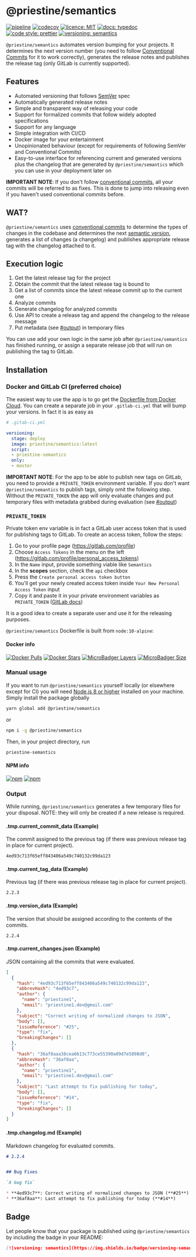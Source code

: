 # @priestine/semantics

[![pipeline](https://gitlab.com/priestine/semantics/badges/master/pipeline.svg)](https://gitlab.com/priestine/semantics) [![codecov](https://codecov.io/gl/priestine/semantics/branch/master/graph/badge.svg)](https://codecov.io/gl/priestine/semantics) [![licence: MIT](https://img.shields.io/npm/l/@priestine/semantics.svg)](https://gitlab.com/priestine/semantics) [![docs: typedoc](https://img.shields.io/badge/docs-typedoc-blue.svg)](https://priestine.gitlab.io/semantics) [![code style: prettier](https://img.shields.io/badge/code_style-prettier-ff69b4.svg)](https://github.com/prettier/prettier) [![versioning: semantics](https://img.shields.io/badge/versioning-semantics-912e5c.svg)](https://gitlab.com/priestine/semantics)

`@priestine/semantics` automates version bumping for your projects. It determines the next version number (you need to follow [Conventional Commits](https://www.conventionalcommits.org/en/v1.0.0-beta.2/#specificationg) for it to work correctly), generates the release notes and publishes the release tag (only GitLab is currently supported).

## Features

* Automated versioning that follows [SemVer](https://semver.org/) spec
* Automatically generated release notes
* Simple and transparent way of releasing your code
* Support for formalized commits that follow widely adopted specifications
* Support for any language
* Simple integration with CI/CD
* Docker image for your entertainment
* Unopinionated behaviour (except for requirements of following SemVer and Conventional Commits)
* Easy-to-use interface for referencing current and generated versions plus the changelog that are generated by `@priestine/semantics` which you can use in your deployment later on

**IMPORTANT NOTE**: If you don't follow [conventional commits](https://www.conventionalcommits.org/en/v1.0.0-beta.2/#specification),
all your commits will be referred to as fixes. This is done to jump into releasing even if you haven't used conventional
commits before.

## WAT?

`@priestine/semantics` uses [conventional commits](https://www.conventionalcommits.org/en/v1.0.0-beta.2/#specification) to determine the types of changes in the codebase and determines the next [semantic version](https://semver.org/), generates a list of changes (a changelog) and publishes appropriate release tag with the changelog attached to it.

## Execution logic

1. Get the latest release tag for the project
2. Obtain the commit that the latest release tag is bound to
3. Get a list of commits since the latest release commit up to the current one
4. Analyze commits
5. Generate changelog for analyzed commits
6. Use API to create a release tag and append the changelog to the release message
7. Put metadata (see [#output](#output)) in temporary files

You can use add your own logic in the same job after `@priestine/semantics` has finished running, or assign a separate release job that will run on publishing the tag to GitLab.

## Installation

### Docker and GitLab CI (preferred choice)

The easiest way to use the app is to go get the [Dockerfile from Docker Cloud](https://cloud.docker.com/repository/docker/priestine/semantics). You can create a separate job in your `.gitlab-ci.yml` that will bump your versions. In fact it is as easy as

```yaml
# .gitab-ci.yml

versioning:
  stage: deploy
  image: priestine/semantics:latest
  script:
  - priestine-semantics
  only:
  - master
```

**IMPORTANT NOTE**: For the app to be able to publish new tags on GitLab, you need to provide a `PRIVATE_TOKEN` environment variable. If you don't want `@priestine/semantics` to publish tags, simply omit the following step. Without the `PRIVATE_TOKEN` the app will only evaluate changes and put temporary files with metadata grabbed during evaluation (see [#output](#output))

### `PRIVATE_TOKEN`

Private token env variable is in fact a GitLab user access token that is used for publishing tags to GitLab. To create an access token, follow the steps:

1. Go to your profile page (https://gitlab.com/profile)
2. Choose `Access Tokens` in the menu on the left (https://gitlab.com/profile/personal_access_tokens)
3. In the `Name` input, provide something viable like `Semantics`
4. In the **scopes** section, check the `api` checkbox
5. Press the `Create personal access token button`
6. You'll get your newly created access token inside `Your New Personal Access Token` input
7. Copy it and paste it in your private environment variables as `PRIVATE_TOKEN` ([GitLab docs](https://docs.gitlab.com/ee/ci/environments.html))

It is a good idea to create a separate user and use it for the releasing purposes.

`@priestine/semantics` Dockerfile is built from `node:10-alpine`:

#### Docker info

[![Docker Pulls](https://img.shields.io/docker/pulls/priestine/semantics.svg)](https://hub.docker.com/r/priestine/semantics/) [![Docker Stars](https://img.shields.io/docker/stars/priestine/semantics.svg)](https://hub.docker.com/r/priestine/semantics/) [![MicroBadger Layers](https://img.shields.io/microbadger/layers/priestine/semantics.svg)](https://hub.docker.com/r/priestine/semantics/) [![MicroBadger Size](https://img.shields.io/microbadger/image-size/priestine/semantics.svg)](https://hub.docker.com/r/priestine/semantics/)

### Manual usage

If you want to run `@priestine/semantics` yourself locally (or elsewhere except for CI) you will need [Node.js 8 or higher](https://nodejs.org/en/download/) installed on your machine. Simply install the package globally

```bash
yarn global add @priestine/semantics
```

or

```bash
npm i -g @priestine/semantics
```

Then, in your project directory, run

```bash
priestine-semantics
```

#### NPM info

[![npm](https://img.shields.io/npm/dt/@priestine/semantics.svg)](https://www.npmjs.com/package/@priestine/semantics) [![npm](https://img.shields.io/npm/v/@priestine/semantics.svg)](https://www.npmjs.com/package/@priestine/semantics)

### Output

While running, `@priestine/semantics` generates a few temporary files for your disposal. NOTE: they will only be created if a new release is required.

#### .tmp.current_commit_data (Example)

The commit assigned to the previous tag (if there was previous release tag in place for current project).

```text
4ed93c713f65eff843406a549c740132c99da123

```

#### .tmp.current_tag_data (Example)

Previous tag (if there was previous release tag in place for current project).

```text
2.2.3

```

#### .tmp.version_data (Example)

The version that should be assigned according to the contents of the commits.

```text
2.2.4

```

#### .tmp.current_changes.json (Example)

JSON containing all the commits that were evaluated.

```json
[
  {
    "hash": "4ed93c713f65eff843406a549c740132c99da123",
    "abbrevHash": "4ed93c7",
    "author": {
      "name": "priestine1",
      "email": "priestine1.dev@gmail.com"
    },
    "subject": "Correct writing of normalized changes to JSON",
    "body": [],
    "issueReference": "#25",
    "type": "fix",
    "breakingChanges": []
  },
  {
    "hash": "36af8aaa38cea6613c773ce55390a09d7e5898d0",
    "abbrevHash": "36af8aa",
    "author": {
      "name": "priestine1",
      "email": "priestine1.dev@gmail.com"
    },
    "subject": "Last attempt to fix publishing for today",
    "body": [],
    "issueReference": "#14",
    "type": "fix",
    "breakingChanges": []
  }
]

```

#### .tmp.changelog.md (Example)

Markdown changelog for evaluated commits.

```markdown
# 2.2.4


## Bug Fixes

`A bug fix`

* **4ed93c7**: Correct writing of normalized changes to JSON (**#25**)
* **36af8aa**: Last attempt to fix publishing for today (**#14**)

```

## Badge

Let people know that your package is published using `@priestine/semantics` by including the badge in your README:

```markdown
[![versioning: semantics](https://img.shields.io/badge/versioning-semantics-912e5c.svg)](https://gitlab.com/priestine/semantics)
```
